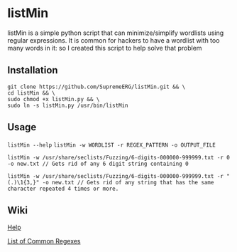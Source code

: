 # listMin
listMin is a simple python script that can minimize/simplify wordlists using regular expressions. It is common for hackers to have a wordlist with too many words in it: so I created this script to help solve that problem
## Installation
```
git clone https://github.com/SupremeERG/listMin.git && \
cd listMin && \
sudo chmod +x listMin.py && \
sudo ln -s listMin.py /usr/bin/listMin
``` 
## Usage
`listMin --help`
`listMin -w WORDLIST -r REGEX_PATTERN -o OUTPUT_FILE`
```
listMin -w /usr/share/seclists/Fuzzing/6-digits-000000-999999.txt -r 0 -o new.txt // Gets rid of any 6 digit string containing 0

listMin -w /usr/share/seclists/Fuzzing/6-digits-000000-999999.txt -r "(.)\1{3,}" -o new.txt // Gets rid of any string that has the same character repeated 4 times or more.
```

## Wiki

[Help](https://github.com/SupremeERG/listMin/wiki/Help)

[List of Common Regexes](https://github.com/SupremeERG/listMin/wiki/Regexpressions#common-regex-patterns)
<!-- add link to regex wiki page -->

